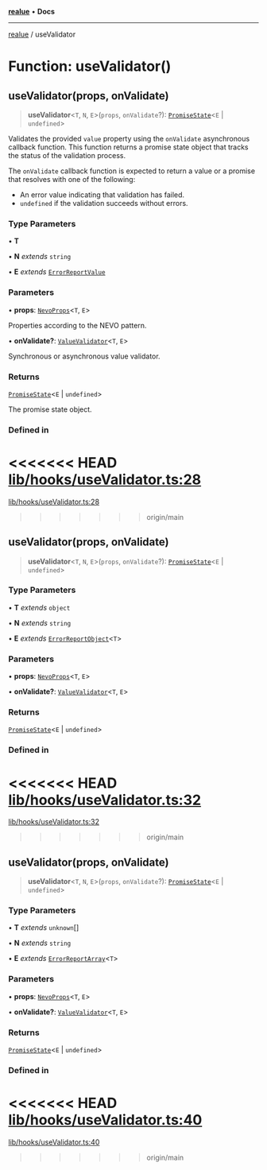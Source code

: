 [**realue**](../README.md) • **Docs**

***

[realue](../README.md) / useValidator

# Function: useValidator()

## useValidator(props, onValidate)

> **useValidator**\<`T`, `N`, `E`\>(`props`, `onValidate`?): [`PromiseState`](../type-aliases/PromiseState.md)\<`E` \| `undefined`\>

Validates the provided `value` property using the `onValidate` asynchronous callback function.
This function returns a promise state object that tracks the status of the validation process.

The `onValidate` callback function is expected to return a value or a promise that resolves with one of the following:
  - An error value indicating that validation has failed.
  - `undefined` if the validation succeeds without errors.

### Type Parameters

• **T**

• **N** *extends* `string`

• **E** *extends* [`ErrorReportValue`](../type-aliases/ErrorReportValue.md)

### Parameters

• **props**: [`NevoProps`](../type-aliases/NevoProps.md)\<`T`, `E`\>

Properties according to the NEVO pattern.

• **onValidate?**: [`ValueValidator`](../type-aliases/ValueValidator.md)\<`T`, `E`\>

Synchronous or asynchronous value validator.

### Returns

[`PromiseState`](../type-aliases/PromiseState.md)\<`E` \| `undefined`\>

The promise state object.

### Defined in

<<<<<<< HEAD
[lib/hooks/useValidator.ts:28](https://github.com/nevoland/realue/blob/cbce77129663d64110c6eeb5270a3b7841e0b453/lib/hooks/useValidator.ts#L28)
=======
[lib/hooks/useValidator.ts:28](https://github.com/nevoland/realue/blob/90be82ca388547f529d338e720e90d4eeb8b3263/lib/hooks/useValidator.ts#L28)
>>>>>>> origin/main

## useValidator(props, onValidate)

> **useValidator**\<`T`, `N`, `E`\>(`props`, `onValidate`?): [`PromiseState`](../type-aliases/PromiseState.md)\<`E` \| `undefined`\>

### Type Parameters

• **T** *extends* `object`

• **N** *extends* `string`

• **E** *extends* [`ErrorReportObject`](../type-aliases/ErrorReportObject.md)\<`T`\>

### Parameters

• **props**: [`NevoProps`](../type-aliases/NevoProps.md)\<`T`, `E`\>

• **onValidate?**: [`ValueValidator`](../type-aliases/ValueValidator.md)\<`T`, `E`\>

### Returns

[`PromiseState`](../type-aliases/PromiseState.md)\<`E` \| `undefined`\>

### Defined in

<<<<<<< HEAD
[lib/hooks/useValidator.ts:32](https://github.com/nevoland/realue/blob/cbce77129663d64110c6eeb5270a3b7841e0b453/lib/hooks/useValidator.ts#L32)
=======
[lib/hooks/useValidator.ts:32](https://github.com/nevoland/realue/blob/90be82ca388547f529d338e720e90d4eeb8b3263/lib/hooks/useValidator.ts#L32)
>>>>>>> origin/main

## useValidator(props, onValidate)

> **useValidator**\<`T`, `N`, `E`\>(`props`, `onValidate`?): [`PromiseState`](../type-aliases/PromiseState.md)\<`E` \| `undefined`\>

### Type Parameters

• **T** *extends* `unknown`[]

• **N** *extends* `string`

• **E** *extends* [`ErrorReportArray`](../type-aliases/ErrorReportArray.md)\<`T`\>

### Parameters

• **props**: [`NevoProps`](../type-aliases/NevoProps.md)\<`T`, `E`\>

• **onValidate?**: [`ValueValidator`](../type-aliases/ValueValidator.md)\<`T`, `E`\>

### Returns

[`PromiseState`](../type-aliases/PromiseState.md)\<`E` \| `undefined`\>

### Defined in

<<<<<<< HEAD
[lib/hooks/useValidator.ts:40](https://github.com/nevoland/realue/blob/cbce77129663d64110c6eeb5270a3b7841e0b453/lib/hooks/useValidator.ts#L40)
=======
[lib/hooks/useValidator.ts:40](https://github.com/nevoland/realue/blob/90be82ca388547f529d338e720e90d4eeb8b3263/lib/hooks/useValidator.ts#L40)
>>>>>>> origin/main
